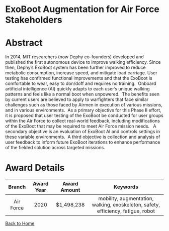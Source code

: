 
ExoBoot Augmentation for Air Force Stakeholders
===============================================

# Abstract


In 2014, MIT researchers (now Dephy co-founders) developed and published the first autonomous device to improve walking efficiency. Since then, Dephy’s ExoBoot system has been further improved to reduce metabolic consumption, increase speed, and mitigate load carriage. User testing has confirmed functional improvements and that the ExoBoot is comfortable to wear, easy to don/doff and requires no training.  Onboard artificial intelligence (AI) quickly adapts to each user’s unique walking patterns and feels like a normal boot when unpowered.  The benefits seen by current users are believed to apply to warfighters that face similar challenges such as those faced by Airmen in execution of various missions, and in various environments.  As a primary objective for this Phase II effort, it is proposed that user testing of the ExoBoot be conducted for user groups within the Air Force to collect real-world feedback, including modifications of the ExoBoot that may be required to meet Air Force mission needs.   A secondary objective is an evaluation of ExoBoot AI and controls settings in these variable environments.  A third objective is collection and analysis of user feedback to inform future ExoBoot iterations to enhance performance of the fielded solution across targeted missions.    

# Award Details

|Branch|Award Year|Award Amount|Keywords|
| :---: | :---: | :---: | :---: |
|Air Force|2020|$1,498,238|mobility, augmentation, walking, exoskeleton, safety, efficiency, fatigue, robot|
  
  


[Back to Home](https://github.com/chrischow/dod_sbir_awards/DJ/#1648)